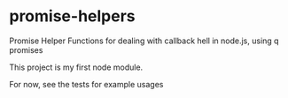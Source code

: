 promise-helpers
===============

Promise Helper Functions for dealing with callback hell in node.js, using q promises

This project is my first node module. 

For now, see the tests for example usages
